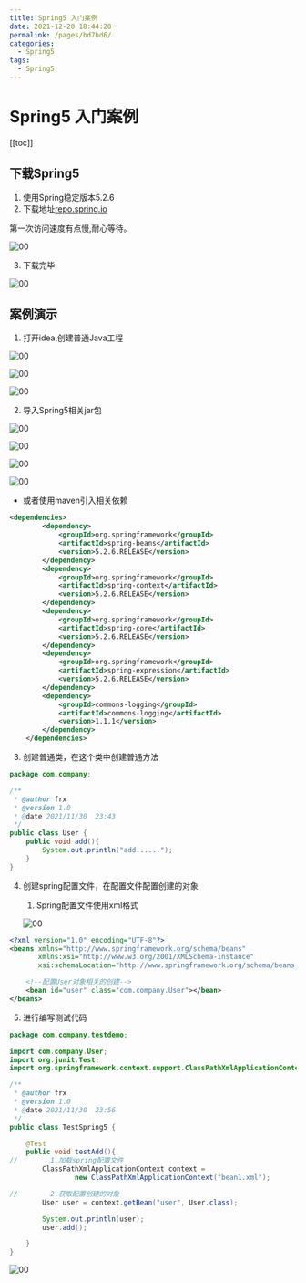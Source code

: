 ```yaml
---
title: Spring5 入门案例
date: 2021-12-20 18:44:20
permalink: /pages/bd7bd6/
categories:
  - Spring5
tags:
  - Spring5
---
```

# Spring5 入门案例

[[toc]]

## 下载Spring5

1. 使用Spring稳定版本5.2.6
2. 下载地址[repo.spring.io](https://repo.spring.io/ui/native/release/org/springframework/spring/)

第一次访问速度有点慢,耐心等待。

![00](https://cdn.jsdelivr.net/gh/xustudyxu/image-hosting@master/studynotes/Spring5/images/01/01.png)

3. 下载完毕

![00](https://cdn.jsdelivr.net/gh/xustudyxu/image-hosting@master/studynotes/Spring5/images/01/02.png)

## 案例演示

1. 打开idea,创建普通Java工程

![00](https://cdn.jsdelivr.net/gh/xustudyxu/image-hosting@master/studynotes/Spring5/images/01/03.png)

![00](https://cdn.jsdelivr.net/gh/xustudyxu/image-hosting@master/studynotes/Spring5/images/01/04.png)

![00](https://cdn.jsdelivr.net/gh/xustudyxu/image-hosting@master/studynotes/Spring5/images/01/05.png)

2. 导入Spring5相关jar包

![00](https://cdn.jsdelivr.net/gh/xustudyxu/image-hosting@master/studynotes/Spring5/images/01/06.png)

![00](https://cdn.jsdelivr.net/gh/xustudyxu/image-hosting@master/studynotes/Spring5/images/01/07.png)

![00](https://cdn.jsdelivr.net/gh/xustudyxu/image-hosting@master/studynotes/Spring5/images/01/08.png)

![00](https://cdn.jsdelivr.net/gh/xustudyxu/image-hosting@master/studynotes/Spring5/images/01/09.png)

+ 或者使用maven引入相关依赖

```xml
<dependencies>
        <dependency>
            <groupId>org.springframework</groupId>
            <artifactId>spring-beans</artifactId>
            <version>5.2.6.RELEASE</version>
        </dependency>
        <dependency>
            <groupId>org.springframework</groupId>
            <artifactId>spring-context</artifactId>
            <version>5.2.6.RELEASE</version>
        </dependency>
        <dependency>
            <groupId>org.springframework</groupId>
            <artifactId>spring-core</artifactId>
            <version>5.2.6.RELEASE</version>
        </dependency>
        <dependency>
            <groupId>org.springframework</groupId>
            <artifactId>spring-expression</artifactId>
            <version>5.2.6.RELEASE</version>
        </dependency>
        <dependency>
            <groupId>commons-logging</groupId>
            <artifactId>commons-logging</artifactId>
            <version>1.1.1</version>
        </dependency>
    </dependencies>
```

3. 创建普通类，在这个类中创建普通方法

```java
package com.company;

/**
 * @author frx
 * @version 1.0
 * @date 2021/11/30  23:43
 */
public class User {
    public void add(){
        System.out.println("add......");
    }
}

```

4. 创建spring配置文件，在配置文件配置创建的对象

   1. Spring配置文件使用xml格式

   ![00](https://cdn.jsdelivr.net/gh/xustudyxu/image-hosting@master/studynotes/Spring5/images/01/10.png)

```xml
<?xml version="1.0" encoding="UTF-8"?>
<beans xmlns="http://www.springframework.org/schema/beans"
       xmlns:xsi="http://www.w3.org/2001/XMLSchema-instance"
       xsi:schemaLocation="http://www.springframework.org/schema/beans http://www.springframework.org/schema/beans/spring-beans.xsd">

    <!--配置User对象相关的创建-->
    <bean id="user" class="com.company.User"></bean>
</beans>
```

5. 进行编写测试代码

```java
package com.company.testdemo;

import com.company.User;
import org.junit.Test;
import org.springframework.context.support.ClassPathXmlApplicationContext;

/**
 * @author frx
 * @version 1.0
 * @date 2021/11/30  23:56
 */
public class TestSpring5 {

    @Test
    public void testAdd(){
//        1.加载spring配置文件
        ClassPathXmlApplicationContext context =
                new ClassPathXmlApplicationContext("bean1.xml");

//        2.获取配置创建的对象
        User user = context.getBean("user", User.class);

        System.out.println(user);
        user.add();

    }
}

```

![00](https://cdn.jsdelivr.net/gh/xustudyxu/image-hosting@master/studynotes/Spring5/images/01/11.png)

